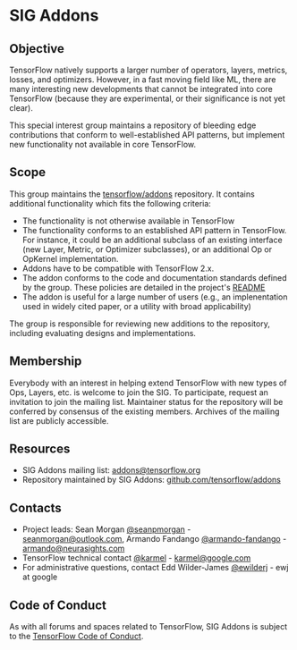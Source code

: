 # SIG Addons

## Objective

TensorFlow natively supports a larger number of operators, layers, metrics, losses, and optimizers. However, in a fast moving field like ML, there are many interesting new developments that cannot be integrated into core TensorFlow (because they are experimental, or their significance is not yet clear).

This special interest group maintains a repository of bleeding edge contributions that conform to well-established API patterns, but implement new functionality not available in core TensorFlow.

## Scope

This group maintains the [tensorflow/addons](https://github.com/tensorflow/addons) repository. It contains additional functionality which fits the following criteria:

* The functionality is not otherwise available in TensorFlow
* The functionality conforms to an established API pattern in TensorFlow. For instance, it could be an additional subclass of an existing interface (new Layer, Metric, or Optimizer subclasses), or an additional Op or OpKernel implementation.
* Addons have to be compatible with TensorFlow 2.x. 
* The addon conforms to the code and documentation standards defined by the group. These policies are detailed in the project's [README](https://github.com/tensorflow/addons/blob/master/README.md)
* The addon is useful for a large number of users (e.g., an implenentation used in widely cited paper, or a utility with broad applicability)

The group is responsible for reviewing new additions to the repository, including evaluating designs and implementations.

## Membership

Everybody with an interest in helping extend TensorFlow with new types of Ops, Layers, etc. is welcome to join the SIG. To participate, request an invitation to join the mailing list. Maintainer status for the repository will be conferred by consensus of the existing members. Archives of the mailing list are publicly accessible.

## Resources

* SIG Addons mailing list: [addons@tensorflow.org](https://groups.google.com/a/tensorflow.org/forum/#!forum/addons)
* Repository maintained by SIG Addons: [github.com/tensorflow/addons](https://github.com/tensorflow/addons)

## Contacts

* Project leads: Sean Morgan [@seanpmorgan](https://github.com/seanpmorgan) - seanmorgan@outlook.com,
  Armando Fandango [@armando-fandango](https://github.com/armando-fandango) - armando@neurasights.com
* TensorFlow technical contact [@karmel](https://github.com/karmel) - karmel@google.com
* For administrative questions, contact Edd Wilder-James [@ewilderj](https://github.com/ewilderj) - ewj at google

## Code of Conduct

As with all forums and spaces related to TensorFlow, SIG Addons is subject to the [TensorFlow Code of Conduct](https://github.com/tensorflow/tensorflow/blob/master/CODE_OF_CONDUCT.md).
